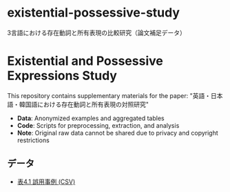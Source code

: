 # existential-possessive-study
3言語における存在動詞と所有表現の比較研究（論文補足データ）
# Existential and Possessive Expressions Study

This repository contains supplementary materials for the paper:
"英語・日本語・韓国語における存在動詞と所有表現の対照研究"

- **Data**: Anonymized examples and aggregated tables
- **Code**: Scripts for preprocessing, extraction, and analysis
- **Note**: Original raw data cannot be shared due to privacy and copyright restrictions
## データ
- [表4.1 誤用事例 (CSV)](./data/table4-1_misuse.csv)
